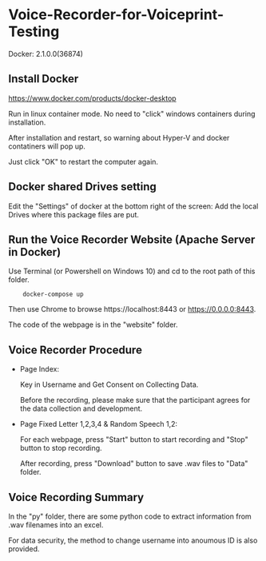 # Voice-Recorder-for-Voiceprint-Testing

Docker: 2.1.0.0(36874)

## Install Docker

https://www.docker.com/products/docker-desktop

Run in linux container mode. No need to "click" windows containers during installation.

After installation and restart, so warning about Hyper-V and docker contatiners will pop up.

Just click "OK" to restart the computer again.

## Docker shared Drives setting

Edit the "Settings" of docker at the bottom right of the screen: Add the local Drives where this package files are put.

## Run the Voice Recorder Website (Apache Server in Docker)

Use Terminal (or Powershell on Windows 10) and cd to the root path of this folder.

        docker-compose up

Then use Chrome to browse https://localhost:8443 or https://0.0.0.0:8443.

The code of the webpage is in the "website" folder.

## Voice Recorder Procedure

* Page Index: 

    Key in Username and Get Consent on Collecting Data.
    
    Before the recording, please make sure that the participant agrees for the data collection and development.

* Page Fixed Letter 1,2,3,4 & Random Speech 1,2: 

    For each webpage, press "Start" button to start recording and "Stop" button to stop recording.
    
    After recording, press "Download" button to save .wav files to "Data" folder.

## Voice Recording Summary

In the "py" folder, there are some python code to extract information from .wav filenames into an excel.

For data security, the method to change username into anoumous ID is also provided.




